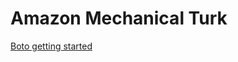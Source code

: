 # Amazon Mechanical Turk

[Boto getting started](https://boto3.amazonaws.com/v1/documentation/api/latest/guide/quickstart.html)